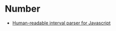 # Number

- [Human-readable interval parser for Javascript](https://github.com/agenda/human-interval)
